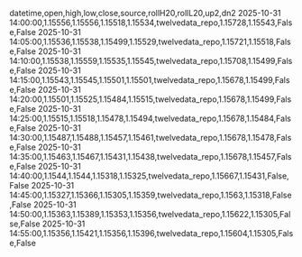 datetime,open,high,low,close,source,rollH20,rollL20,up2,dn2
2025-10-31 14:00:00,1.15556,1.15556,1.15518,1.15534,twelvedata_repo,1.15728,1.15543,False,False
2025-10-31 14:05:00,1.15536,1.15538,1.15499,1.15529,twelvedata_repo,1.15721,1.15518,False,False
2025-10-31 14:10:00,1.15538,1.15559,1.15535,1.15545,twelvedata_repo,1.15708,1.15499,False,False
2025-10-31 14:15:00,1.15543,1.15545,1.15501,1.15501,twelvedata_repo,1.15678,1.15499,False,False
2025-10-31 14:20:00,1.15501,1.15525,1.15484,1.15515,twelvedata_repo,1.15678,1.15499,False,False
2025-10-31 14:25:00,1.15515,1.15518,1.15478,1.15494,twelvedata_repo,1.15678,1.15484,False,False
2025-10-31 14:30:00,1.15487,1.15488,1.15457,1.15461,twelvedata_repo,1.15678,1.15478,False,False
2025-10-31 14:35:00,1.15463,1.15467,1.15431,1.15438,twelvedata_repo,1.15678,1.15457,False,False
2025-10-31 14:40:00,1.1544,1.1544,1.15318,1.15325,twelvedata_repo,1.15667,1.15431,False,False
2025-10-31 14:45:00,1.15327,1.15366,1.15305,1.15359,twelvedata_repo,1.1563,1.15318,False,False
2025-10-31 14:50:00,1.15363,1.15389,1.15353,1.15356,twelvedata_repo,1.15622,1.15305,False,False
2025-10-31 14:55:00,1.15356,1.15421,1.15356,1.15396,twelvedata_repo,1.15604,1.15305,False,False
